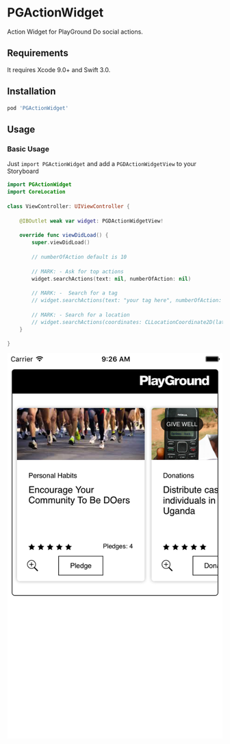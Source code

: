 # PGActionWidget
Action Widget for PlayGround Do social actions.

## Requirements

It requires Xcode 9.0+ and Swift 3.0.


## Installation

```ruby
pod 'PGActionWidget'
```

## Usage

### Basic Usage
Just `import PGActionWidget` and add a `PGDActionWidgetView` to your Storyboard


```swift
import PGActionWidget
import CoreLocation

class ViewController: UIViewController {

    @IBOutlet weak var widget: PGDActionWidgetView!

    override func viewDidLoad() {
        super.viewDidLoad()

        // numberOfAction default is 10
        
        // MARK: - Ask for top actions
        widget.searchActions(text: nil, numberOfAction: nil)
        
        // MARK: -  Search for a tag
        // widget.searchActions(text: "your tag here", numberOfAction: nil)
        
        // MARK: - Search for a location
        // widget.searchActions(coordinates: CLLocationCoordinate2D(latitude: 40.3546907, longitude: -3.744518400000061), numberOfAction: 150)
    }
    
}
```

<p align="center"><img src ="https://github.com/GrupoGO/PGActionWidget/blob/master/Screenshot.png" /></p>
